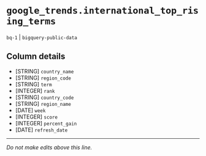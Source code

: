 # `google_trends.international_top_rising_terms`
`bq-1` | `bigquery-public-data`

## Column details
* [STRING]    `country_name`
* [STRING]    `region_code`
* [STRING]    `term`
* [INTEGER]   `rank`
* [STRING]    `country_code`
* [STRING]    `region_name`
* [DATE]      `week`
* [INTEGER]   `score`
* [INTEGER]   `percent_gain`
* [DATE]      `refresh_date`

-------------------------------------------------------------------------------
*Do not make edits above this line.*
